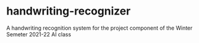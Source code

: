 # handwriting-recognizer

A handwriting recognition system for the project component of the Winter Semeter 2021-22 AI class 
